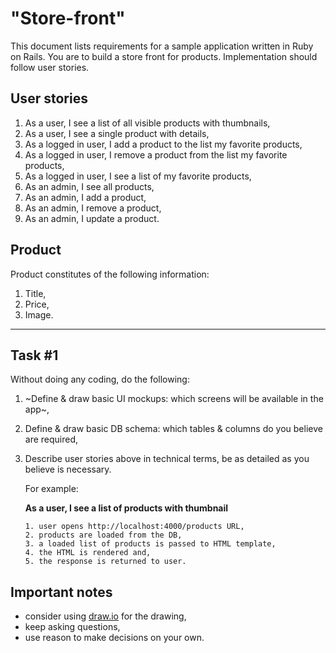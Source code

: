 # "Store-front"

This document lists requirements for a sample application written in Ruby on Rails. You are to build a store front for products. Implementation should follow user stories.

## User stories

1. As a user, I see a list of all visible products with thumbnails,
2. As a user, I see a single product with details,
3. As a logged in user, I add a product to the list my favorite products,
4. As a logged in user, I remove a product from the list my favorite products,
5. As a logged in user, I see a list of my favorite products,
6. As an admin, I see all products,
7. As an admin, I add a product,
8. As an admin, I remove a product,
8. As an admin, I update a product.

## Product

Product constitutes of the following information:

1. Title,
2. Price,
3. Image.

---

## Task #1

Without doing any coding, do the following:

1. ~Define & draw basic UI mockups: which screens will be available in the app~,
2. Define & draw basic DB schema: which tables & columns do you believe are required,
3. Describe user stories above in technical terms, be as detailed as you believe is necessary.

    For example:
    
    **As a user, I see a list of products with thumbnail**

    ```
    1. user opens http://localhost:4000/products URL,
    2. products are loaded from the DB,
    3. a loaded list of products is passed to HTML template,
    4. the HTML is rendered and,
    5. the response is returned to user.
    ```

## Important notes

* consider using [draw.io](https://draw.io) for the drawing,
* keep asking questions,
* use reason to make decisions on your own.

